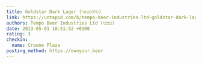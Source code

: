 ```yaml
---
title: Goldstar Dark Lager (גולדסטאר)
link: https://untappd.com/b/tempo-beer-industries-ltd-goldstar-dark-lager/20744
authors: Tempo Beer Industries Ltd (טמפו)
date: 2013-05-01 10:51:52 +0100
rating: 3
checkin:
  name: Crowne Plaza
posting_method: https://ownyour.beer
---
```

